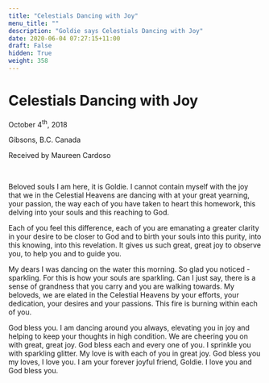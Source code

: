 ```yaml
---
title: "Celestials Dancing with Joy"
menu_title: ""
description: "Goldie says Celestials Dancing with Joy"
date: 2020-06-04 07:27:15+11:00
draft: False
hidden: True
weight: 358
---
```

# Celestials Dancing with Joy

October 4<sup>th</sup>, 2018

Gibsons, B.C. Canada

Received by Maureen Cardoso

 

Beloved souls I am here, it is Goldie. I cannot contain myself with the joy that we in the Celestial Heavens are dancing with at your great yearning, your passion, the way each of you have taken to heart this homework, this delving into your souls and this reaching to God.  

Each of you feel this difference, each of you are emanating a greater clarity in your desire to be closer to God and to birth your souls into this purity, into this knowing, into this revelation. It gives us such great, great joy to observe you, to help you and to guide you.  

My dears I was dancing on the water this morning. So glad you noticed - sparkling.  For this is how your souls are sparkling. Can I just say, there is a sense of grandness that you carry and you are walking towards. My beloveds, we are elated in the Celestial Heavens by your efforts, your dedication, your desires and your passions. This fire is burning within each of you. 
 
God bless you. I am dancing around you always, elevating you in joy and helping to keep your thoughts in high condition. We are cheering you on with great, great joy. God bless each and every one of you. I sprinkle you with sparkling glitter. My love is with each of you in great joy. God bless you my loves, I love you. I am your forever joyful friend, Goldie.  I love you and God bless you.